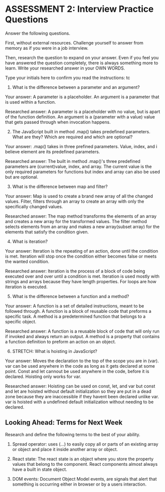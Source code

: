 # ASSESSMENT 2: Interview Practice Questions

Answer the following questions.

First, without external resources. Challenge yourself to answer from memory as if you were in a job interview.

Then, research the question to expand on your answer. Even if you feel you have answered the question completely, there is always something more to learn. Write your researched answer in your OWN WORDS.

Type your initials here to confirm you read the instructions: tc

1. What is the difference between a parameter and an argument?

Your answer: A parameter is a placeholder. An argument is a parameter that is used within a function. 

Researched answer: A parameter is a placeholder with no value, but is apart of the function definition. An argument is a (parameter with a value) value that gets passed through when invocation happens. 

2. The JavaScript built in method .map() takes predefined parameters. What are they? Which are required and which are optional?

Your answer: .map() takes in three prefined parameters. Value, index, and i believe element are its predefined parameters.

Researched answer: The built in method .map()'s three predefined parameters are (current)value, index, and array. The current value is the only required parameters for functions but index and array can also be used but are optional.

3. What is the difference between map and filter?

Your answer: Map is used to create a brand new array of all the changed values. Filter, filters through an array to create an array with only the specifically changed values.

Researched answer: The map method transforms the elements of an array and creates a new array for the transformed values. The filter method selects elements from an array and makes a new array(subset array) for the elements that satisfy the condition given.

4. What is iteration?

Your answer: Iteration is the repeating of an action, done until the condition is met. Iteration will stop once the condition either becomes false or meets the wanted condition. 

Researched answer: Iteration is the process of a block of code being executed over and over until a condition is met. Iteration is used mostly with strings and arrays because they have length properties. For loops are how iteration is executed.

5. What is the difference between a function and a method?

Your answer: A function is a set of detailed instructions, meant to be followed through. A function is a block of reusable code that preforms a specific task. A method is a predetermined function that belongs to a specific object.

Researched answer: A function is a reusable block of code that will only run if invoked and always return an output. A method is a property that contains a function definition to preform an action on an object. 

6. STRETCH: What is hoisting in JavaScript?

Your answer: Moves the declaration to the top of the scope you are in (var). var can be used anywhere in the code as long as it gets declared at some point. Const and let cannout be used anywhere in the code, before it is declared. Hoisting only works for var.

Researched answer: Hoisting can be used on const, let, and var but const and let are hoisted without default initialization so they are put in a dead zone because they are inaccessible if they havent been declared unlike var. var is hoisted with a undefined default initialization without needing to be declared. 

## Looking Ahead: Terms for Next Week

Research and define the following terms to the best of your ability.

1. Spread operator: uses (...) to easily copy all or parts of an existing array or object and place it inside another array or object.

2. React state: The react state is an object where you store the property values that belong to the component. React components almost always have a built in state object.

3. DOM events: Document Object Model events, are signals that alert that something is occurring either in browser or by a users interaction. 
